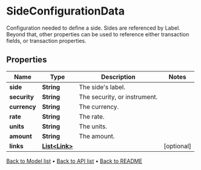 

# SideConfigurationData

Configuration needed to define a side. Sides are referenced by Label. Beyond that, other properties can be used to reference either transaction fields, or transaction properties.

## Properties

| Name | Type | Description | Notes |
|------------ | ------------- | ------------- | -------------|
|**side** | **String** | The side&#39;s label. |  |
|**security** | **String** | The security, or instrument. |  |
|**currency** | **String** | The currency. |  |
|**rate** | **String** | The rate. |  |
|**units** | **String** | The units. |  |
|**amount** | **String** | The amount. |  |
|**links** | [**List&lt;Link&gt;**](Link.md) |  |  [optional] |



[Back to Model list](../README.md#documentation-for-models) &#8226; [Back to API list](../README.md#documentation-for-api-endpoints) &#8226; [Back to README](../README.md)


